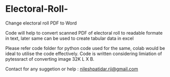 # Electoral-Roll-
Change electoral roll PDF to Word 

Code will help to convert scanned PDF of electoral roll to readable formate in text, later same can be used to create tabular data in excel 

Please refer code folder for python code used for the same, colab would be ideal to utilise the code effectively. Code is written considering limiation of pytessract of converting image 32K L X B.  

Contact for any suggetion or help : nileshpatidar.rji@gmail.com 
